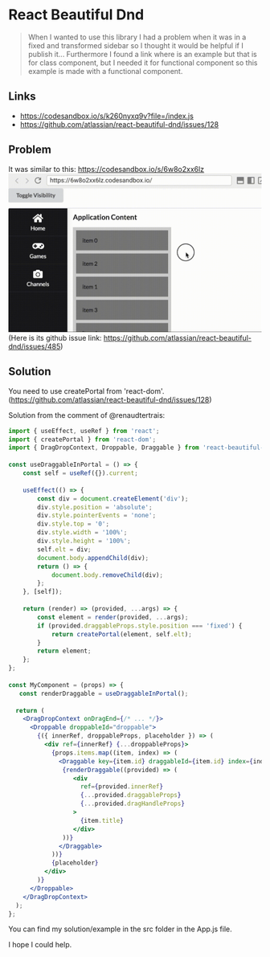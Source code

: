 # React Beautiful Dnd

> When I wanted to use this library I had a problem when it was in a fixed and transformed sidebar so I thought it would be helpful if I publish it... Furthermore I found a link where is an example but that is for class component, but I needed it for functional component so this example is made with a functional component.

## Links

* https://codesandbox.io/s/k260nyxq9v?file=/index.js
* https://github.com/atlassian/react-beautiful-dnd/issues/128

## Problem

It was similar to this: https://codesandbox.io/s/6w8o2xx6lz
![The Issue's gif](./issue.gif)
(Here is its github issue link: https://github.com/atlassian/react-beautiful-dnd/issues/485)

## Solution

You need to use createPortal from 'react-dom'. (https://github.com/atlassian/react-beautiful-dnd/issues/128)

Solution from the comment of @renaudtertrais:
```jsx
import { useEffect, useRef } from 'react';
import { createPortal } from 'react-dom';
import { DragDropContext, Droppable, Draggable } from 'react-beautiful-dnd';

const useDraggableInPortal = () => {
    const self = useRef({}).current;

    useEffect(() => {
        const div = document.createElement('div');
        div.style.position = 'absolute';
        div.style.pointerEvents = 'none';
        div.style.top = '0';
        div.style.width = '100%';
        div.style.height = '100%';
        self.elt = div;
        document.body.appendChild(div);
        return () => {
            document.body.removeChild(div);
        };
    }, [self]);

    return (render) => (provided, ...args) => {
        const element = render(provided, ...args);
        if (provided.draggableProps.style.position === 'fixed') {
            return createPortal(element, self.elt);
        }
        return element;
    };
};

const MyComponent = (props) => {
   const renderDraggable = useDraggableInPortal();

  return (
    <DragDropContext onDragEnd={/* ... */}>
      <Droppable droppableId="droppable">
        {({ innerRef, droppableProps, placeholder }) => (
          <div ref={innerRef} {...droppableProps}>
            {props.items.map((item, index) => (
              <Draggable key={item.id} draggableId={item.id} index={index}>
               {renderDraggable((provided) => (
                  <div
                    ref={provided.innerRef}
                    {...provided.draggableProps}
                    {...provided.dragHandleProps}
                  >
                    {item.title}
                  </div>
               ))}
              </Draggable>
            ))}
            {placeholder}
          </div>
        )}
      </Droppable>
    </DragDropContext>
  );
};
```

You can find my solution/example in the src folder in the App.js file.

I hope I could help.